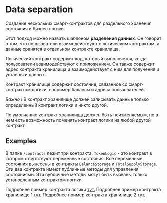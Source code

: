 # Data separation

Создание нескольких смарт-контрактов для раздельного хранения состояния и бизнес логики.

Этот подход можно назвать шаблоном **разделения данных**. Он говорит о том, что пользователи взаимодействуют с логическим контрактом, а данные хранятся в отдельном контракте хранилища.

Логический контракт содержит код, который выполняется, когда пользователи взаимодействуют с приложением. Он также содержит адрес контракта хранилища и взаимодействует с ним для получения и установки данных.

Контракт хранилище содержит состояние, связанное со смарт-контрактом логики, например балансы и адреса пользователей.

_Важно !_ В контракт хранилище должен записывать данные только определенный контракт логики и никто другой.

По умолчанию контракт хранилища должен быть неизменяемым, но в нем есть возможность поменять контракт логики на любой другой контракт.

## Examples
В папке ``` /contracts ``` лежит три контракта. ``` TokenLogic ``` - это контракт в котором отсутствуют переменные состояния. Все переменные состояния вынесены в контракты ```BalanceStorage``` и ```TotalSupplyStorage```. Эти два контракта имеют публичные методы для управления состояниями. Эти публичные методы могут быть вызваны только установленным контрактом логики.

Подробнее пример контракта логики [тут.](./contracts/TokenLogic.sol)
Подробнее пример контракта хранилище 1 [тут.](./contracts/BalanceStorage.sol)
Подробнее пример контракта хранилище 2 [тут.](./contracts/TotalSupplyStorage.sol)

